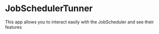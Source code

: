# JobSchedulerTunner
This app allows you to interact easily with the JobScheduler and see their features 
